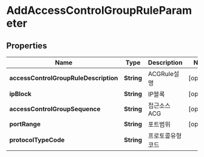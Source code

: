 
# AddAccessControlGroupRuleParameter

## Properties
Name | Type | Description | Notes
------------ | ------------- | ------------- | -------------
**accessControlGroupRuleDescription** | **String** | ACGRule설명 |  [optional]
**ipBlock** | **String** | IP블록 |  [optional]
**accessControlGroupSequence** | **String** | 접근소스ACG |  [optional]
**portRange** | **String** | 포트범위 |  [optional]
**protocolTypeCode** | **String** | 프로토콜유형코드 | 



